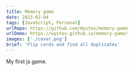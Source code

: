 ```yaml
---
title: Memory game
date: 2023-02-04
tags: [JavaScript, Personal]
urlRepo: https://github.com/Wystov/memory-game
urlDemo: https://wystov.github.io/memory-game/
images: ['./cover.png']
brief: 'Flip cards and find all duplicates'
---
```


My first js game.
